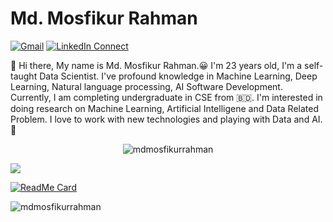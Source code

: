 # Md. Mosfikur Rahman

[![Gmail](https://img.shields.io/badge/%20-Send%20Mail-black?color=14171A&labelColor=ef5350&logo=gmail&logoColor=ffffff)](mailto:mdmosfikurrahman.cse@gmail.com?subject=From%20GitHub&cc=mosfikur15-2065@diu.edu.bd&body=Hi,%20there.%20Found%20you%20from%20GitHub.)
[![LinkedIn Connect](https://img.shields.io/badge/%20-Connect-black?color=14171A&labelColor=212121&logo=linkedin&logoColor=ffffff)](https://www.linkedin.com/in/mdmosfikurrahman/)


:wave: Hi there, My name is Md. Mosfikur Rahman.😀 I'm 23 years old, I'm a self-taught Data Scientist.
I've profound knowledge in Machine Learning, Deep Learning, Natural language processing, AI Software Development. 
Currently, I am completing undergraduate in CSE from 🇧🇩. 
I'm interested in doing research on Machine Learning, Artificial Intelligene and Data Related Problem. 
I love to work with new technologies and playing with Data and AI.🤖

<p align="center"> <img src="https://komarev.com/ghpvc/?username=mdmosfikurrahman" alt="mdmosfikurrahman" /> </p>

<p align="left">
  <a href="https://github.com/mdmosfikurrahman"> <img align="center" src="https://github-readme-stats.anuraghazra1.vercel.app/api/top-langs/?username=mdmosfikurrahman&layout=compact&theme=radical" />
</a>
</p>

[![ReadMe Card](https://github-readme-stats.vercel.app/api/pin/?username=mdmosfikurrahman&align=center&theme=radical&repo=100-Days-Of-ML-Code&show_owner=true)](https://github.com/harunurrashid97/100-Days-Of-ML-Code)


<p align="left"> <img src="https://github-readme-stats.vercel.app/api?username=mdmosfikurrahman&theme=synthwave&show_icons=true" alt="mdmosfikurrahman" /> </h1>

